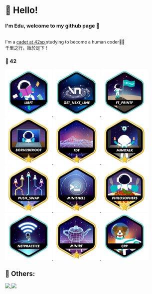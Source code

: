 # 🤙 Hello!
<h3>I'm Edu, welcome to my github page 🤠</h3><br>
I'm a <a href="https://profile.intra.42.fr/users/etachott" target="_blank">cadet at 42sp </a> studying to become a <bold>human coder</bold>👨‍🚀<br>
千里之行，始於足下！

### 🤖 42
<a href="https://github.com/0xEDU/libft" target="_blank">
<img src="./images/libfte.png" alt="Silêncio na biblioteca 🤫" width="150" height="150">
</a>
<a href="https://github.com/0xEDU/get_next_line" target="_blank">
<img src="./images/get_next_linee.png" alt="Raba eni" width="150" height="150">
</a>
<a href="https://github.com/0xEDU/ft_printf" target="_blank">
<img src="./images/ft_printfe.png" alt="Aprendendo a escrever..." width="150" height="150">
</a>
<a href="https://github.com/0xEDU/0xEDU" target="_blank">
<img src="./images/born2berootm.png" alt="Sysadmin!" width="150" height="150">
</a>
<a href="https://github.com/0xEDU/fdf" target="_blank">
<img src="./images/fdfm.png" alt="Fio de Ferro" width="150" height="150">
</a>
<a href="https://github.com/0xEDU/minitalk" target="_blank">
<img src="./images/minitalkm.png" alt="Conversinha" width="150" height="150">
</a>
<a href="https://github.com/0xEDU/push_swap" target="_blank">
<img src="./images/push_swapm.png" alt="Empurra e troca" width="150" height="150">
</a>
<a href="https://github.com/0xEDU/minishell" target="_blank">
<img src="./images/minishellm.png" alt="Inferno" width="150" height="150">
</a>
<a href="https://github.com/0xEDU/philosophers" target="_blank">
<img src="./images/philosophersm.png" alt="Spaghetti" width="150" height="150">
</a>
<a href="https://github.com/0xEDU/0xEDU" target="_blank">
<img src="./images/netpracticee.png" alt="Switchers e routers" width="150" height="150">
</a>
<a href="https://github.com/0xEDU/minirt" target="_blank">
<img src="./images/minirtm.png" alt="Luz" width="150" height="150">
</a>
<a href="https://github.com/0xEDU/cpp" target="_blank">
<img src="./images/cppe.png" alt="++C" width="150" height="150">
</a>


## 🧠 Others:
<a href="https://github.com/0xEDU">
<img width="250em" src="https://github-readme-stats.vercel.app/api/top-langs/?username=0xEDU&langs_count=7&theme=synthwave"/>
<img height="200em" src="https://github-readme-stats.vercel.app/api?username=0xEDU&show_icons=true&theme=synthwave&include_all_commits=true&count_private=true"/>
<br>

